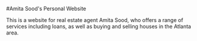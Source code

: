 #Amita Sood's Personal Website

This is a website for real estate agent Amita Sood, who offers a range of services including loans, as well as buying and selling houses in the Atlanta area. 
